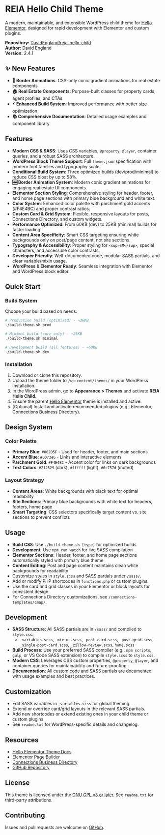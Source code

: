 # REIA Hello Child Theme

A modern, maintainable, and extensible WordPress child theme for [Hello Elementor](https://wordpress.org/themes/hello-elementor/), designed for rapid development with Elementor and custom plugins.

**Repository:** [DavidEngland/reia-hello-child](https://github.com/DavidEngland/reia-hello-child)  
**Author:** David England  
**Version:** 2.4.1

## ✨ New Features

- **🎨 Border Animations**: CSS-only conic gradient animations for real estate components
- **🏠 Real Estate Components**: Purpose-built classes for property cards, agent profiles, and CTAs
- **⚡ Enhanced Build System**: Improved performance with better size optimization
- **📚 Comprehensive Documentation**: Detailed usage examples and component library

## Features

- **Modern CSS & SASS**: Uses CSS variables, `@property`, `@layer`, container queries, and a robust SASS architecture.
- **WordPress Block Theme Support**: Full `theme.json` specification with modern font families and typography scale.
- **Conditional Build System**: Three optimized builds (dev/prod/minimal) to reduce CSS bloat by up to 58%.
- **🆕 Border Animation System**: Modern conic gradient animations for engaging real estate UI components.
- **Elementor Section Styling**: Comprehensive styling for header, footer, and home page sections with primary blue background and white text.
- **Color System**: Enhanced color palette with parchment gold accents (#F4E4BC) and proper contrast ratios.
- **Custom Card & Grid System**: Flexible, responsive layouts for posts, Connections Directory, and custom widgets.
- **Performance Optimized**: From 60KB (dev) to 25KB (minimal) builds for faster loading.
- **Content Area Specificity**: Smart CSS targeting ensuring white backgrounds only on post/page content, not site sections.
- **Typography & Accessibility**: Proper styling for `<sup>SM</sup>`, special characters, and accessible color contrasts.
- **Developer Friendly**: Well-documented code, modular SASS partials, and clear variable/mixin usage.
- **WordPress & Elementor Ready**: Seamless integration with Elementor and WordPress block editor.

## Quick Start

### Build System

Choose your build based on needs:

```bash
# Production build (optimized) - ~36KB
./build-theme.sh prod

# Minimal build (core only) - ~25KB  
./build-theme.sh minimal

# Development build (all features) - ~60KB
./build-theme.sh dev
```

### Installation

1. Download or clone this repository.
2. Upload the theme folder to `/wp-content/themes/` in your WordPress installation.
3. In the WordPress admin, go to **Appearance > Themes** and activate **REIA Hello Child**.
4. Ensure the parent [Hello Elementor](https://wordpress.org/themes/hello-elementor/) theme is installed and active.
5. (Optional) Install and activate recommended plugins (e.g., Elementor, Connections Business Directory).

## Design System

### Color Palette
- **Primary Blue**: `#002D5F` - Used for header, footer, and main sections
- **Accent Blue**: `#0073e6` - Links and interactive elements
- **Parchment Gold**: `#F4E4BC` - Accent color for links on dark backgrounds
- **Text Colors**: `#212529` (dark), `#ffffff` (light), `#6c757d` (muted)

### Layout Strategy
- **Content Areas**: White backgrounds with black text for optimal readability
- **Site Sections**: Primary blue backgrounds with white text for headers, footers, home page
- **Smart Targeting**: CSS selectors specifically target content vs. site sections to prevent conflicts

## Usage

- **Build CSS**: Use `./build-theme.sh [type]` for optimized builds
- **Development**: Use `npm run watch` for live SASS compilation
- **Elementor Sections**: Header, footer, and home page sections automatically styled with primary blue theme
- **Content Editing**: Post and page content maintains clean white backgrounds for readability
- Customize styles in `style.scss` and SASS partials under `/sass/`.
- Add or modify PHP shortcodes in `functions.php` or custom plugins.
- Use the card and grid classes in your Elementor or block layouts for consistent design.
- For Connections Directory customizations, see `/connections-templates/cmap/`.

## Development

- **SASS Structure**: All SASS partials are in `/sass/` and compiled to `style.css`.
    - `_variables.scss`, `_mixins.scss`, `_post-card.scss`, `_post-grid.scss`, `_single-post-card.scss`, `_zillow-review.scss`, `home.scss`
- **Build Process**: Use your preferred SASS compiler (e.g., `npm scripts`, `gulp`, or VS Code SASS extension) to compile `style.scss` to `style.css`.
- **Modern CSS**: Leverages CSS custom properties, `@property`, `@layer`, and container queries for maintainability and future-proofing.
- **Documentation**: All custom code and SASS partials are documented with usage examples and best practices.

## Customization

- Edit SASS variables in `_variables.scss` for global theming.
- Extend or override card/grid layouts in the relevant SASS partials.
- Add new shortcodes or extend existing ones in your child theme or custom plugins.
- See `readme.txt` for WordPress-specific details and changelog.

## Resources

- [Hello Elementor Theme Docs](https://developers.elementor.com/docs/hello-elementor-theme/)
- [Elementor Page Builder](https://elementor.com/)
- [Connections Business Directory](https://connections-pro.com/)
- [GitHub Repository](https://github.com/DavidEngland/reia-hello-child)

## License

This theme is licensed under the [GNU GPL v3 or later](https://www.gnu.org/licenses/gpl-3.0.html). See `readme.txt` for third-party attributions.

## Contributing

Issues and pull requests are welcome on [GitHub](https://github.com/DavidEngland/reia-hello-child).
